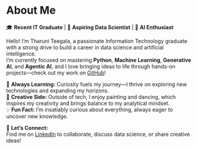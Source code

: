 # About Me  
🎓 **Recent IT Graduate** | 🔬 **Aspiring Data Scientist** | 🤖 **AI Enthusiast**

Hello! I’m Tharuni Teegala, a passionate Information Technology graduate with a strong drive to build a career in data science and artificial intelligence.  
I’m currently focused on mastering **Python**, **Machine Learning**, **Generative AI**, and **Agentic AI**, and I love bringing ideas to life through hands-on projects—check out my work on [GitHub](https://github.com/Tharuniiii)!  

🌱 **Always Learning:** Curiosity fuels my journey—I thrive on exploring new technologies and expanding my horizons.  
🎨 **Creative Side:** Outside of tech, I enjoy painting and dancing, which inspires my creativity and brings balance to my analytical mindset.  
💡 **Fun Fact:** I’m insatiably curious about everything, always eager to uncover new knowledge.

📎 **Let’s Connect:**  
Find me on [LinkedIn](https://www.linkedin.com/in/tharuni-teegala/) to collaborate, discuss data science, or share creative ideas!
